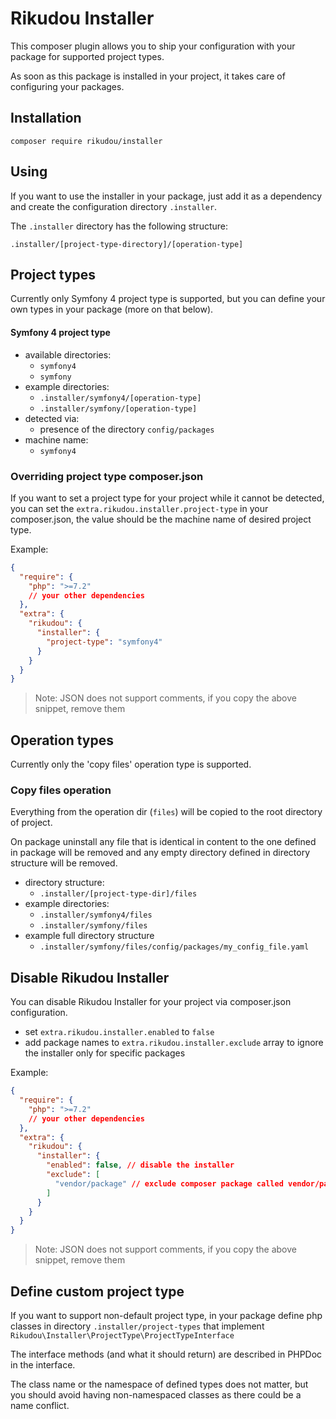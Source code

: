 # Rikudou Installer

This composer plugin allows you to ship your configuration with
your package for supported project types.

As soon as this package is installed in your project, it takes care of
configuring your packages.

## Installation

`composer require rikudou/installer`

## Using

If you want to use the installer in your package, just add it as a dependency
and create the configuration directory `.installer`.

The `.installer` directory has the following structure:

`.installer/[project-type-directory]/[operation-type]`

## Project types

Currently only Symfony 4 project type is supported, but you can define
your own types in your package (more on that below).

#### Symfony 4 project type

- available directories:
    - `symfony4`
    - `symfony`
- example directories:
    - `.installer/symfony4/[operation-type]`
    - `.installer/symfony/[operation-type]`
- detected via:
    - presence of the directory `config/packages`
- machine name:
    - `symfony4`

### Overriding project type composer.json

If you want to set a project type for your project while it cannot
be detected, you can set the `extra.rikudou.installer.project-type` in
your composer.json, the value should be the machine name of desired project
type.

Example:

```json
{
  "require": {
    "php": ">=7.2"
    // your other dependencies
  },
  "extra": {
    "rikudou": {
      "installer": {
        "project-type": "symfony4"
      }
    }
  }
}
```

> Note: JSON does not support comments, if you copy the above snippet,
remove them

## Operation types

Currently only the 'copy files' operation type is supported.

### Copy files operation

Everything from the operation dir (`files`) will be copied to the root
directory of project.

On package uninstall any file that is identical in content to the
one defined in package will be removed and any empty directory
defined in directory structure will be removed.

- directory structure:
    - `.installer/[project-type-dir]/files`
- example directories:
    - `.installer/symfony4/files`
    - `.installer/symfony/files`
- example full directory structure
    - `.installer/symfony/files/config/packages/my_config_file.yaml`
    
## Disable Rikudou Installer

You can disable Rikudou Installer for your project via composer.json
configuration.

- set `extra.rikudou.installer.enabled` to `false`
- add package names to `extra.rikudou.installer.exclude` array to ignore
the installer only for specific packages

Example:

```json
{
  "require": {
    "php": ">=7.2"
    // your other dependencies
  },
  "extra": {
    "rikudou": {
      "installer": {
        "enabled": false, // disable the installer
        "exclude": [
          "vendor/package" // exclude composer package called vendor/package
        ]
      }
    }
  }
}
```

> Note: JSON does not support comments, if you copy the above snippet,
remove them

## Define custom project type

If you want to support non-default project type, in your package define
php classes in directory `.installer/project-types` that implement
`Rikudou\Installer\ProjectType\ProjectTypeInterface`

The interface methods (and what it should return) are described in PHPDoc
in the interface.

The class name or the namespace of defined types does not matter,
but you should avoid having non-namespaced classes as there could be 
a name conflict.